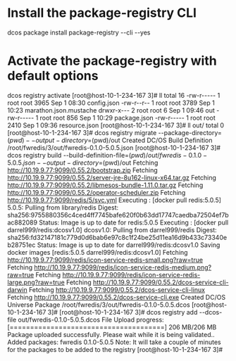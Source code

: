 # Install the package-registry CLI
dcos package install package-registry --cli --yes

# Activate the package-registry with default options
dcos registry activate
[root@host-10-1-234-167 3]# ll
total 16
-rw-r----- 1 root root 3965 Sep  1 08:30 config.json
-rw-r--r-- 1 root root 3789 Sep  1 10:23 marathon.json.mustache
drwxr-x--- 2 root root    6 Sep  1 09:46 out
-rw-r----- 1 root root  856 Sep  1 10:29 package.json
-rw-r----- 1 root root 2410 Sep  1 09:36 resource.json
[root@host-10-1-234-167 3]# ll out/
total 0
[root@host-10-1-234-167 3]# dcos registry migrate --package-directory=$(pwd) --output-directory=$(pwd)/out
Created DC/OS Build Definition /root/fwredis/3/out/fwredis-0.1.0-5.0.5.json
[root@host-10-1-234-167 3]# dcos registry build --build-definition-file=$(pwd)/out/fwredis-0.1.0-5.0.5.json --output-directory=$(pwd)/out
Fetching http://10.19.9.77:9099/0.55.2/bootstrap.zip
Fetching http://10.19.9.77:9099/0.55.2/server-jre-8u162-linux-x64.tar.gz
Fetching http://10.19.9.77:9099/0.55.2/libmesos-bundle-1.11.0.tar.gz
Fetching http://10.19.9.77:9099/0.55.2/operator-scheduler.zip
Fetching http://10.19.9.77:9099/redis/5/svc.yml
Executing : [docker pull redis:5.0.5]
5.0.5: Pulling from library/redis
Digest: sha256:9755880356c4ced4ff7745bafe620f0b63dd17747caedba72504ef7bac882089
Status: Image is up to date for redis:5.0.5
Executing : [docker pull darrel999/redis:dcosv1.0]
dcosv1.0: Pulling from darrel999/redis
Digest: sha256:fd32147181c779d0d6bab6e97c8c1f24be25d11ea16d9b433c73340eb28751ec
Status: Image is up to date for darrel999/redis:dcosv1.0
Saving docker images [redis:5.0.5 darrel999/redis:dcosv1.0]
Fetching http://10.19.9.77:9099/redis/icon-service-redis-small.png?raw=true
Fetching http://10.19.9.77:9099/redis/icon-service-redis-medium.png?raw=true
Fetching http://10.19.9.77:9099/redis/icon-service-redis-large.png?raw=true
Fetching http://10.19.9.77:9099/0.55.2/dcos-service-cli-darwin
Fetching http://10.19.9.77:9099/0.55.2/dcos-service-cli-linux
Fetching http://10.19.9.77:9099/0.55.2/dcos-service-cli.exe
Created DC/OS Universe Package /root/fwredis/3/out/fwredis-0.1.0-5.0.5.dcos
[root@host-10-1-234-167 3]# 
[root@host-10-1-234-167 3]# dcos registry add --dcos-file out/fwredis-0.1.0-5.0.5.dcos 
File Upload progress: [======================================] 206 MB/206 MB 
Package uploaded successfully. Please wait while it is being validated..
Added packages:
	 fwredis 0.1.0-5.0.5
Note: It will take a couple of minutes for the packages to be added to the registry
[root@host-10-1-234-167 3]# 
